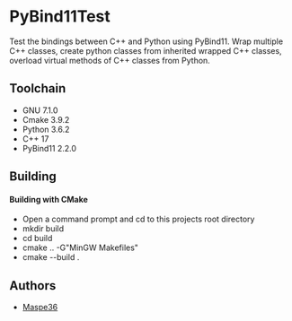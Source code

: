 # PyBind11Test
Test the bindings between C++ and Python using PyBind11. Wrap multiple C++ classes, create python classes from inherited wrapped C++ classes, overload virtual methods of C++ classes from Python.

## Toolchain
- GNU 7.1.0
- Cmake 3.9.2
- Python 3.6.2
- C++ 17
- PyBind11 2.2.0

## Building
#### Building with CMake
- Open a command prompt and cd to this projects root directory
- mkdir build
- cd build
- cmake .. -G"MinGW Makefiles"
- cmake --build .
## Authors
- [Maspe36](https://github.com/maspe36)